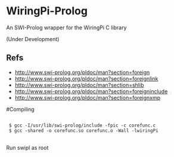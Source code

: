 # WiringPi-Prolog
An SWI-Prolog wrapper for the WiringPi C library

(Under Development)

## Refs
* http://www.swi-prolog.org/pldoc/man?section=foreign
* http://www.swi-prolog.org/pldoc/man?section=foreignlink
* http://www.swi-prolog.org/pldoc/man?section=shlib
* http://www.swi-prolog.org/pldoc/man?section=foreigninclude
* http://www.swi-prolog.org/pldoc/man?section=foreignxmp


#Compiling
<pre>
<code>
 $ gcc -I/usr/lib/swi-prolog/include -fpic -c corefunc.c
 $ gcc -shared -o corefunc.so corefunc.o -Wall -lwiringPi
</code>
</pre>

Run swipl as root
